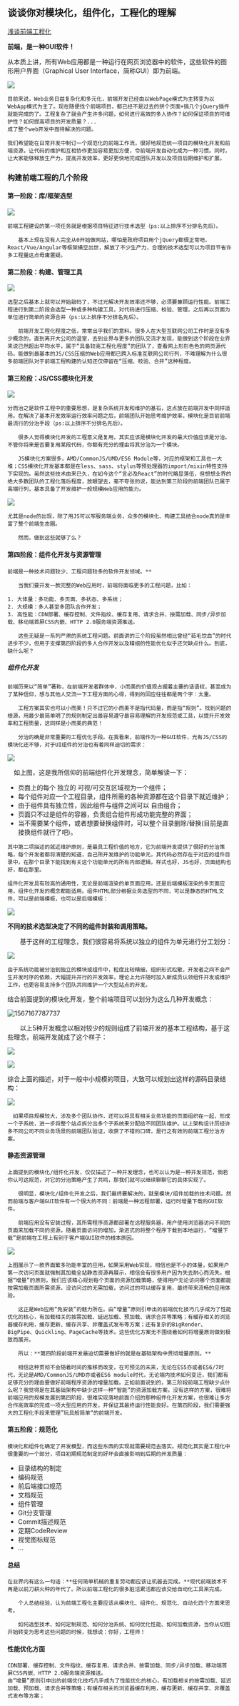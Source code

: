## 谈谈你对模块化，组件化，工程化的理解

[浅谈前端工程化](https://www.cnblogs.com/onebox/p/9570518.html)



**前端，是一种GUI软件！**

从本质上讲，所有Web应用都是一种运行在网页浏览器中的软件，这些软件的图形用户界面（Graphical User Interface，简称GUI）即为前端。



![](https://images2018.cnblogs.com/blog/865183/201809/865183-20180901151628852-742912716.png)



```
目前来说，Web业务日益复杂化和多元化，前端开发已经由以WebPage模式为主转变为以WebApp模式为主了。现在随便找个前端项目，都已经不是过去的拼个页面+搞几个jQuery插件就能完成的了。工程复杂了就会产生许多问题，如何进行高效的多人协作？如何保证项目的可维护性？如何提高项目的开发质量？...
成了整个web开发中亟待解决的问题。

我们希望能在日常开发中制订一个规范化的前端工作流，很好地规范统一项目的模块化开发和前端资源，让代码的维护和互相协作更加容易更加方便，令前端开发自动化成为一种习惯。同时，让大家能够释放生产力，提高开发效率，更好更快地完成团队开发以及项目后期维护和扩展。

```



### 构建前端工程的几个阶段

#### **第一阶段：库/框架选型**

![](https://images2018.cnblogs.com/blog/865183/201809/865183-20180901161031639-1606217744.png)

```
前端工程建设的第一项任务就是根据项目特征进行技术选型（ps:以上排序不分排名先后）。

　　基本上现在没有人完全从0开始做网站，哪怕是政府项目用个jQuery都很正常吧，React/Vue/Angular等框架横空出世，解放了不少生产力，合理的技术选型可以为项目节省许多工程量这点毋庸置疑。
```



#### 第二阶段：构建、管理工具

![](https://images2018.cnblogs.com/blog/865183/201809/865183-20180901160608116-1686353225.png)

```
选型之后基本上就可以开始敲码了，不过光解决开发效率还不够，必须要兼顾运行性能。前端工程进行到第二阶段会选型一种或多种构建工具，对代码进行压缩、校验、管理，之后再以页面为单位进行简单的资源合并（ps:以上排序不分排名先后）。

　　前端开发工程化程度之低，常常出乎我们的意料。很多人在大型互联网公司工作时是没有多少概念的，直到离开大公司的温室，去到业界与更多的团队交流才发现，能做到这个阶段在业界来说已然超出平均水平，属于“具备较高工程化程度”的团队了，查看网上形形色色的网页源代码，能做到最基本的JS/CSS压缩的Web应用都已跨入标准互联网公司行列，不难理解为什么很多前端团队对于前端工程构建的认知还仅停留在“压缩、校验、合并”这种程度。
```



#### 第三阶段：JS/CSS模块化开发

![](https://images2018.cnblogs.com/blog/865183/201809/865183-20180901162051909-1861806772.png)

```
分而治之是软件工程中的重要思想，是复杂系统开发和维护的基石，这点放在前端开发中同样适用。在解决了基本开发效率运行效率问题之后，前端团队开始思考维护效率，模块化是目前前端最流行的分治手段（ps:以上排序不分排名先后）。

　　很多人觉得模块化开发的工程意义是复用，其实应该是模块化开发的最大价值应该是分治。不管你将来是否要复用某段代码，你都有充分的理由将其分治为一个模块。

　　JS模块化方案很多，AMD/CommonJS/UMD/ES6 Module等，对应的框架和工具也一大堆；CSS模块化开发基本都是在less、sass、stylus等预处理器的import/mixin特性支持下实现的。虽然这些技术由来已久，在如今这个“言必及React”的时代略显落伍，但想想业界的绝大多数团队的工程化落后程度，放眼望去，毫不夸张的说，能达到第三阶段的前端团队已属于高端行列，基本具备了开发维护一般规模Web应用的能力。
```



![](https://images2018.cnblogs.com/blog/865183/201809/865183-20180901164219884-1175269605.jpg)

```
尤其是node的出现，除了用JS可以写服务端业务，众多的模块化、构建工具结合node真的是丰富了整个前端生态圈。

　　然而，做到这些就够了么？
```



#### 第四阶段：组件化开发与资源管理



```
前端是一种技术问题较少、工程问题较多的软件开发领域。**

　　当我们要开发一款完整的Web应用时，前端将面临更多的工程问题，比如：

1. 大体量：多功能、多页面、多状态、多系统；
2. 大规模：多人甚至多团队合作开发；
3. 高性能：CDN部署、缓存控制、文件指纹、缓存复用、请求合并、按需加载、同步/异步加载、移动端首屏CSS内嵌、HTTP 2.0服务端资源推送。

　　这些无疑是一系列严肃的系统工程问题。前面讲的三个阶段虽然相比曾经“茹毛饮血”的时代进步不少，但用于支撑第四阶段的多人合作开发以及精细的性能优化似乎还欠缺点什么。到底，缺什么呢？
```

##### **组件化开发**

```
前端历来以“简单”著称，在前端开发者群体中，小而美的价值观占据着主要的话语权，甚至成为了某种信仰，想与其他人交流一下工程方面的心得，得到的回应往往都是两个字：太重。

　　工程方案其实也可以小而美！只不过它的小而美不是指代码量，而是指“规则”。找到问题的根源，用最少最简单明了的规则制定出最容易遵守最容易理解的开发规范或工具，以提升开发效率和工程质量，这同样是小而美的典范！

　　分治的确是非常重要的工程优化手段。在我看来，前端作为一种GUI软件，光有JS/CSS的模块化还不够，对于UI组件的分治也有着同样迫切的需求：
```



![](https://images2018.cnblogs.com/blog/865183/201809/865183-20180901163828793-664236573.png)

　如上图，这是我所信仰的前端组件化开发理念，简单解读一下：

* 页面上的每个 独立的 可视/可交互区域视为一个组件；
* 每个组件对应一个工程目录，组件所需的各种资源都在这个目录下就近维护；
* 由于组件具有独立性，因此组件与组件之间可以 自由组合；
* 页面只不过是组件的容器，负责组合组件形成功能完整的界面；
* 当不需要某个组件，或者想要替换组件时，可以整个目录删除/替换(目前是直接换组件就行了吧)。

```
其中第二项描述的就近维护原则，是最具工程价值的地方，它为前端开发提供了很好的分治策略，每个开发者都将清楚的知道，自己所开发维护的功能单元，其代码必然存在于对应的组件目录中，在那个目录下能找到有关这个功能单元的所有内部逻辑，样式也好，JS也好，页面结构也好，都在那里。
```



```
组件化开发具有较高的通用性，无论是前端渲染的单页面应用，还是后端模板渲染的多页面应用，组件化开发的概念都能适用。组件HTML部分根据业务选型的不同，可以是静态的HTML文件，可以是前端模板，也可以是后端模板：
```

![](https://images2018.cnblogs.com/blog/865183/201809/865183-20180901183951278-1936674756.png)



**不同的技术选型决定了不同的组件封装和调用策略。**

　　基于这样的工程理念，我们很容易将系统以独立的组件为单元进行分工划分：

![](https://images2018.cnblogs.com/blog/865183/201809/865183-20180901151216925-416111437.png)



```
由于系统功能被分治到独立的模块或组件中，粒度比较精细，组织形式松散，开发者之间不会产生开发时序的依赖，大幅提升并行的开发效率，理论上允许随时加入新成员认领组件开发或维护工作，也更容易支持多个团队共同维护一个大型站点的开发。
```

结合前面提到的模块化开发，整个前端项目可以划分为这么几种开发概念：



![1567167787737](http://47.103.65.182/markdown/001.png)



　　以上5种开发概念以相对较少的规则组成了前端开发的基本工程结构，基于这些理念，前端开发就成了这个样子：

![](http://47.103.65.182/markdown/002.png)

![](http://47.103.65.182/markdown/003.png)

综合上面的描述，对于一般中小规模的项目，大致可以规划出这样的源码目录结构：





![](https://images2018.cnblogs.com/blog/865183/201809/865183-20180901151417900-843676498.png)



```
　如果项目规模较大，涉及多个团队协作，还可以将具有相关业务功能的页面组织在一起，形成一个子系统，进一步将整个站点拆分出多个子系统来分配给不同团队维护。以上架构设计历经许多不同公司不同业务场景的前端团队验证，收获了不错的口碑，是行之有效的前端工程分治方案。
```

#### 静态资源管理

```
上面提到的模块化/组件化开发，仅仅描述了一种开发理念，也可以认为是一种开发规范，倘若你认可这规范，对它的分治策略产生了共鸣，那我们就可以继续聊聊它的具体实现了。

　　很明显，模块化/组件化开发之后，我们最终要解决的，就是模块/组件加载的技术问题。然而前端与客户端GUI软件有一个很大的不同：前端是一种远程部署，运行时增量下载的GUI软件。

　　前端应用没有安装过程，其所需程序资源都部署在远程服务器，用户使用浏览器访问不同的页面来加载不同的资源，随着页面访问的增加，渐进式的将整个程序下载到本地运行，“增量下载”是前端在工程上有别于客户端GUI软件的根本原因。
```



![](https://images2018.cnblogs.com/blog/865183/201809/865183-20180901164626338-1611262732.gif)

```
上图展示了一款界面繁多功能丰富的应用，如果采用Web实现，相信也是不小的体量，如果用户第一次访问页面就强制其加载全站静态资源再展示，相信会有很多用户因为失去耐心而流失。根据“增量”的原则，我们应该精心规划每个页面的资源加载策略，使得用户无论访问哪个页面都能按需加载页面所需资源，没访问过的无需加载，访问过的可以缓存复用，最终带来流畅的应用体验。

　　这正是Web应用“免安装”的魅力所在。由“增量”原则引申出的前端优化技巧几乎成为了性能优化的核心，有加载相关的按需加载、延迟加载、预加载、请求合并等策略；有缓存相关的浏览器缓存利用，缓存更新、缓存共享、非覆盖式发布等方案；还有复杂的BigRender、BigPipe、Quickling、PageCache等技术。这些优化方案无不围绕着如何将增量原则做到极致而展开。

　　所以：**第四阶段前端开发最迫切需要做好的就是在基础架构中贯彻增量原则。**

　　相信这种贯彻不会随着时间的推移而改变，在可预见的未来，无论在ES5亦或者ES6/7时代，无论是AMD/CommonJS/UMD亦或者ES6 module时代，无论端内技术如何变迁，我们都有足够充分的理由要做好前端程序资源的增量加载。正如前面说到的，第三阶段前端工程缺少点什么呢？我觉得是在其基础架构中缺少这样一种“智能”的资源加载方案。没有这样的方案，很难将前端应用的规模发展到第四阶段，很难实现落地前面介绍的那种组件化开发方案，也很难让多方合作高效率的完成一项大型应用的开发，并保证其最终运行性能良好。在第四阶段，我们需要强大的工程化手段来管理”玩具般简单“的前端开发。
```



#### 第五阶段：规范化

```
模块化和组件化确定了开发模型，而这些东西的实现就需要规范去落实。规范化其实是工程化中很重要的一个部分，项目初期规范制定的好坏会直接影响到后期的开发质量：
```



- 目录结构的制定
- 编码规范
- 前后端接口规范
- 文档规范
- 组件管理
- Git分支管理
- Commit描述规范
- 定期CodeReview
- 视觉图标规范
- ...

#### **总结**

```
在业界内有这么一句话：**任何简单机械的重复劳动都应该让机器去完成。**现代前端技术不再是以前刀耕火种的年代了。所以前端工程化的很多脏活累活都应该交给自动化工具来完成。

　　个人总结经验，认为前端工程化主要应该从模块化、组件化、规范化、自动化四个方面来思考。

　　如何选型技术、如何定制规范、如何分治系统、如何优化性能、如何加载资源，当你从切图开始转变为思考这些问题的时候，我想说：你好，工程师！
```



#### 性能优化方面

```
CDN部署、缓存控制、文件指纹、缓存复用、请求合并、按需加载、同步/异步加载、移动端首屏CSS内嵌、HTTP 2.0服务端资源推送。
由“增量”原则引申出的前端优化技巧几乎成为了性能优化的核心，有加载相关的按需加载、延迟加载、预加载、请求合并等策略；有缓存相关的浏览器缓存利用，缓存更新、缓存共享、非覆盖式发布等方案；
```

